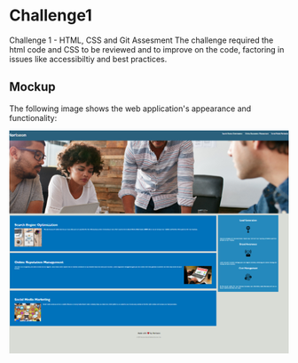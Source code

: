 # Challenge1
Challenge 1 - HTML, CSS and Git Assesment
The challenge required the html code and CSS to be reviewed and to improve on the code, factoring in issues like accessibiltiy and best practices. 

## Mockup
The following image shows the web application's appearance and functionality:

![The Horiseon webpage includes a navigation bar, a header image, and cards with text and images at the bottom of the page.](./Develop/assets/Mockup.png)

